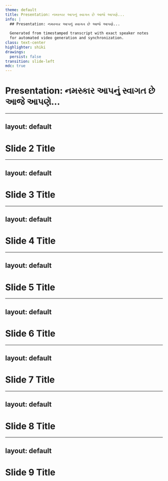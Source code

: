 ```yaml
---
theme: default
title: Presentation: નમસ્કાર આપનું સ્વાગત છે આજે આપણે...
info: |
  ## Presentation: નમસ્કાર આપનું સ્વાગત છે આજે આપણે...
  
  Generated from timestamped transcript with exact speaker notes
  for automated video generation and synchronization.
class: text-center
highlighter: shiki
drawings:
  persist: false
transition: slide-left
mdc: true
---
```


<!-- 
🤖 AI AGENT INSTRUCTIONS FOR SLIDE CONTENT GENERATION:

✅ ALLOWED MODIFICATIONS:
- Replace slide titles with meaningful content-based titles
- Add slide content (headings, bullet points, visuals, layouts)
- Add v-click animations using <v-click at="1">, <v-click at="2">, etc.
- Add/remove/adjust [click] markers in speaker notes to match v-click animations
- Add subtitle, description, and navigation elements to title slide

❌ FORBIDDEN MODIFICATIONS:
- DO NOT modify the speaker transcript text in comments
- DO NOT change the speaker names (Dr. James, Sarah, etc.)
- DO NOT alter the exact wording of transcript for video synchronization
- DO NOT remove or change the structure of speaker notes comments

🎯 GOAL: Create engaging slide content while preserving exact transcript text for video generation
-->

# Presentation: નમસ્કાર આપનું સ્વાગત છે આજે આપણે...

<!-- Add subtitle, description, and navigation elements above -->

<!--
Dr. James: નમસ્કાર આપનું સ્વાગત છે આજે આપણે એક

Sarah: નાનકડા પણ ખૂબ જ શક્તિશાળી ઘટક વિશે વાત

[click] Dr. James: કરવાના છીએ ટ્રાન્ઝિસ્ટર એણે આધુનિક ટેકનોલોજીને ખરેખર બદલી નાખી છે આપણી પાસે

Sarah: એક સારો એવો સ્ત્રોત છે જે આપણને સમજાવશે

[click] Dr. James: કે એની શોધ કઈ રીતે થઈ એ કામ કેવી રીતે કરે છે અને એનું આટલું બધું મહત્વ કેમ છે

Sarah: આપણો ઉદ્દેશ્ય એ સમજવાનો છે કે આ નાની

[click] Dr. James: વસ્તુ 20મી સદી નદીની મોટી શોધોમાં કેમ ગણાય છે તો ચાલો ઊંડાણમાં ઉતરીએ શરૂઆત

Sarah: કરીએ એકદમ બેઝિક સવારથી આ ટ્રાન્ઝિસ્ટર છે
-->

---
layout: default
---

# Slide 2 Title

<!-- Replace title above and add slide content here -->

<!--
Dr. James: શું મતલબ સ્ત્રોત કહે છે કે એ એક અર્ધવાહક એટલે કે સેમીકન્ડક્ટર ડિવાઇસ છે સામાન્ય

Sarah: રીતે એને ત્રણ જોડાણ હોય ત્રણ ટર્મિનલ અને

[click] Dr. James: એનું કામ વીજળીના સિગ્નલને મોટો કરવો એટલે કે એમ્પ્લીફાય કરવો અથવા તો ચાલુ બંધ કરવો

Sarah: સ્વીચની જેમ

[click] Dr. James: &gt;&gt; હા બરાબર કહ્યું વીજળી માટેનો એક નાનો દરવાજો કહી શકાય પણ બહુ અગત્યનો એ જ મુખ્ય

Sarah: સક્રિય ભાગ છે લગભગ બધા ઇલેક્ટ્રોનિક્સમાં

[click] Dr. James: એક નાનકડો ઇનપુટ સિગ્નલ ખબર છે એનાથી ઘણા મોટા આઉટપુટ સિગ્નલને કંટ્રોલ કરી શકે છે

Sarah: આ જે ક્ષમતા છે ને એમ્પ્લીફાય કરવાની અને
-->

---
layout: default
---

# Slide 3 Title

<!-- Replace title above and add slide content here -->

<!--
Dr. James: સ્વીચ કરવાની એ જ પાયાની વાત છે &gt;&gt; અને એની શોધની વાર્તા પણ કેવી રસપ્રદ છે

Sarah: બેલ લેબસ 1947

[click] Dr. James: બાર્ડેન બ્રેટન અને શોકલી સ્્રોત કહે છે કે એ લોકો તો ખરેખર ફિલ્ડ ઇફેક્ટ

Sarah: ટ્રાન્ઝિસ્ટર એટલે કે એફઈટી બનાવવા

[click] Dr. James: પ્રયત્ન કરી રહ્યા હતા પણ ભૂલથી કે પછી કહો કે અનાયાસે પોઈન્ટ કોન્ટેક્ટ

Sarah: ટ્રાન્ઝિસ્ટર શોધી કાઢ્યો

[click] Dr. James: &gt;&gt; હા હા આકસ્મિક જ કહેવાય &gt;&gt; અને એના માટે નોબેલ પ્રાઇઝ પણ મળ્યું એમને

Sarah: &gt;&gt; બિલકુલ ફિઝિક્સમાં એ સમયે એમને એફઈટી

Dr. James: બનાવવામાં થોડી મુશ્કેલીઓ હતી મટીરિયલ સાયન્સના લીધે ખરી સફળતા તો ત્યારે મળી
-->

---
layout: default
---

# Slide 4 Title

<!-- Replace title above and add slide content here -->

<!--
Sarah: જ્યારે સેમીકન્ડક્ટર કેવી રીતે વર્તે છે એ

Dr. James: બરાબર સમજાયું એનાથી જ પહેલો કામ કરતો ટ્રાન્ઝિસ્ટર બન્યો અને રસપ્રદ વાત એ છે

[click] Sarah: કે લિયન ફેલ્ડ નામના વૈજ્ઞાનિકે તો ડાયકાઓ

Dr. James: પહેલા એફઈટીનો આઈડિયા પેટન્ટ કરાવેલો પણ એ બનાવી નહોતા શક્યા અને લગભગ એ જ સમયે

[click] Sarah: યુરોપમાં પણ મટારિયા અને વેલ્કરે સ્વતંત્ર

Dr. James: રીતે આ દિશામાં કામ કર્યું હતું એટલે કે વિચાર તો હતો જ પણ એને હકીકત બનાવવાનું

[click] Sarah: કામ બેલ લેબ્સમાં થયું અને પછી 50 ના

Dr. James: દાયકાના અંતમાં આવ્યો મોસ્ફેટ એ પણ બેલ લેબ્સમાંથી સ્ત્રોત તો કહે છે કે આજે આ

Sarah: સૌથી વધુ વપરાતો ટ્રાન્ઝિસ્ટર છે કેમ એમાં

Dr. James: એવું શું ખાસ છે
-->

---
layout: default
---

# Slide 5 Title

<!-- Replace title above and add slide content here -->

<!--
Dr. James: એની મુખ્ય વાત છે સ્કેલેબીિલિટી હ મતલબ કે

Sarah: એને બહુ જ નાના કદમાં બનાવી શકાય છે અને

[click] Dr. James: સાથે સાથે એ વીજળી પણ ઓછી વાપરે છે અને પહેલાના જે

Sarah: બીજેટી આવતા હતા બાયપોલર જંકશન

[click] Dr. James: ટ્રાન્ઝિસ્ટર એના કરતાં ઘણી વધારે સંખ્યામાં એક નાની જગ્યામાં ફિટ કરી શકાય

Sarah: છે ઊંચી ઘનતા કહેવાય એને આના લીધે જ

[click] Dr. James: ઇન્ટિગ્રેટેડ સર્કિટસ &gt;&gt; એટલે કે આઈસીસ ચિપ્સ બરાબર

Sarah: &gt;&gt; હા બરાબર ચિપ્સ શક્ય બની એક નાની ચિપ પર

Dr. James: આજે લાખો કરોડો અરે અબજો ટ્રાન્ઝિસ્ટર હોય
-->

---
layout: default
---

# Slide 6 Title

<!-- Replace title above and add slide content here -->

<!--
Dr. James: છે આજના કોમ્પ્યુટર સ્માર્ટફોન બધું આ

Sarah: મોસ્ફેટને આભારી છે ડિજિટલ ક્રાંતિનો પાયો

[click] Dr. James: જે છે સ્ત્રોતમાં એક આંકડો છે ખબર છે 2018 સુધીમાં લગભગ 13 સેક્સટીલિયન મોસ્ફેટ બની

Sarah: ચૂક્યા હતા.

[click] Dr. James: &gt;&gt; 13 સેક્સટીલિયન બાપ રે 13 પછી 210 આ તો કલ્પના બહારનો આંકડો છે. તો આટલી મોટી

Sarah: સંખ્યામાં વપરાતું આ સાધન કામ કઈ રીતે કરે

[click] Dr. James: છે? સરળ ભાષામાં સ્ત્રોત બે મુખ્ય કામ કહે છે સ્વીચિંગ અને એમ્પ્લીફાઈંગ. બિલકુલ

Sarah: સ્વીચ તરીકે એ ડિજિટલ લોજીક નો આધાર છે
-->

---
layout: default
---

# Slide 7 Title

<!-- Replace title above and add slide content here -->

<!--
Dr. James: કાં તો ઓન હોય એટલે પ્રવાહને જવા દે બંધ સ્વીચ ની જેમ અથવા ઓફ હોય એટલે પ્રવાહને

Sarah: રોકી દે ખુલ્લી સ્વીચની જેમ આ છે

[click] Dr. James: કમ્પ્યુટરના વન અને ઝીરો અને એમ્પ્લીફાયર તરીકે જેમ આપણે પહેલાં વાત કરી એક નાનો

Sarah: નબળો ઇનપુટ સિગ્નલ મોટા આઉટપુટ સિગ્નલને

[click] Dr. James: કંટ્રોલ કરે રેડિયોમાં ઓડિયો સાધનોમાં આ બહુ જ જરૂરી છે સ્ત્રોત એ પણ કહે છે

Sarah: કેબીજેટીસ કરંટથી કંટ્રોલ થાય છે જ્યારે

[click] Dr. James: fસ વોલ્ટેજથી આ એક ટેકનિકલ તફાવત છે જેના કારણે એમના ઉપયોગ અલગ અલગ જગ્યાએ થાય છે

Sarah: &gt;&gt; હા સમજાયું પણ આ ટ્રાન્ઝિસ્ટરસ આવ્યા એ
-->

---
layout: default
---

# Slide 8 Title

<!-- Replace title above and add slide content here -->

<!--
Dr. James: પહેલા શું હતું સ્ત્રોત વેક્યુમ ટ્યુબનો ઉલ્લેખ કરે છે

Sarah: &gt;&gt; હા વેક્યુમ ટ્યુબ એ જમાનો હતો એમનો પણ એ

[click] Dr. James: મોટા હતા કાચના બનેલા એટલે નાજુક પણ ખરા અને વીજળી બહુ વાપરતા ગરમ પણ બહુ થતા

Sarah: ટ્રાન્ઝિસ્ટ આ બધી મુશ્કેલીઓ દૂર કરી દીધી

[click] Dr. James: નાના મજબૂત ભરોસાપાત્ર અને પાવર પણ સાવ ઓછો જોઈએ આના લીધે જ પોકેટ રેડિયો બન્યા

Sarah: નાના કોમ્પ્યુટર બન્યા અને આજે આપણી પાસે

[click] Dr. James: જે બધી ટેકનોલોજી છે એ શક્ય બની જો કે એ વાત પણ સાચી કે અમુક ખાસ કામ માટે જેમ કે

Sarah: બહુ જ હાઈ પાવર કે હાઈ ફ્રિક્વન્સી માટે

Dr. James: આજે પણ ક્યાંક ક્યાંક વેક્યુમ ટ્યુબ વપરાય
-->

---
layout: default
---

# Slide 9 Title

<!-- Replace title above and add slide content here -->

<!--
Dr. James: &gt;&gt; તો આખી વાતનો સાર એમ નીકળે કે એક નાનકડો

Sarah: ઘટક જેની શોધ પણ થોડી આકસ્મિક હતી એણે આખી

[click] Dr. James: ઇલેક્ટ્રોનિક્સની દુનિયા અને આપણી જિંદગી બદલી નાખી

Sarah: &gt;&gt; ખરેખર ધરમૂળથી બદલી નાખી આ નાની સ્વીચ અને

[click] Dr. James: એમ્પ્લીફાયરને આટલી સસ્તી રીતે અને આટલી મોટી સંખ્યામાં બનાવવાની ક્ષમતા એ જ

Sarah: આધુનિક યુગનો આધાર છે

[click] Dr. James: &gt;&gt; સંશોધન ચાલી રહ્યું છે ગ્રાફીન કાર્બન નેનો ટ્યુબ જો આજના ટ્રાન્ઝિસ્ટરે આટલો

Sarah: મોટો ફેરફાર કર્યો તો ભવિષ્યનો નવો

Dr. James: ક્રાંતિકારી ઘટક કેવો હશે અને એ આપણી દુનિયાને ફરી કેવી રીતે બદલશે એ વિચારવા

Sarah: જેવું ખરું.
-->

